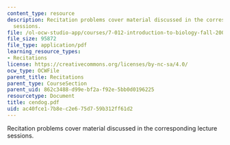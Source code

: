 ```yaml
---
content_type: resource
description: Recitation problems cover material discussed in the corresponding lecture
  sessions.
file: /ol-ocw-studio-app/courses/7-012-introduction-to-biology-fall-2004/ac40fce17b8ec2e675d759b312ff61d2_cendog.pdf
file_size: 95872
file_type: application/pdf
learning_resource_types:
- Recitations
license: https://creativecommons.org/licenses/by-nc-sa/4.0/
ocw_type: OCWFile
parent_title: Recitations
parent_type: CourseSection
parent_uid: 862c3488-d99e-bf2a-f92e-5bb0d0196225
resourcetype: Document
title: cendog.pdf
uid: ac40fce1-7b8e-c2e6-75d7-59b312ff61d2
---
```

Recitation problems cover material discussed in the corresponding lecture sessions.
